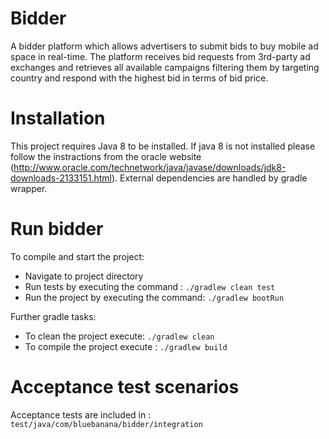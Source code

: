# Bidder
A bidder platform which allows advertisers to submit bids to buy mobile ad space in real-time.
The platform receives bid requests from 3rd-party ad exchanges and retrieves all available campaigns filtering
them by targeting country and respond with the highest bid in terms of bid price.

# Installation
This project requires Java 8 to be installed. If java 8 is not installed please follow
the instractions from the oracle website (http://www.oracle.com/technetwork/java/javase/downloads/jdk8-downloads-2133151.html).
External dependencies are handled by gradle wrapper.

# Run bidder
To compile and start the project:
* Navigate to project directory
* Run tests by executing the command : ```./gradlew clean test```
* Run the project by executing the command: ```./gradlew bootRun```

Further gradle tasks:
* To clean the project execute: ```./gradlew clean```
* To compile the project execute : ```./gradlew build```

# Acceptance test scenarios
Acceptance tests are included in : ```test/java/com/bluebanana/bidder/integration```
